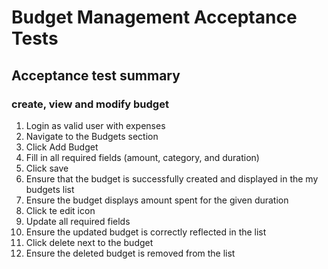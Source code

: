 # Budget Management Acceptance Tests

## Acceptance test summary

### create, view and modify budget

1. Login as valid user with expenses
2. Navigate to the Budgets section
3. Click Add Budget
4. Fill in all required fields (amount, category, and duration)
5. Click save
6. Ensure that the budget is successfully created and displayed in the my budgets list
7. Ensure the budget displays amount spent for the given duration
8. Click te edit icon
9. Update all required fields
10. Ensure the updated budget is correctly reflected in the list
11. Click delete next to the budget
12. Ensure the deleted budget is removed from the list
